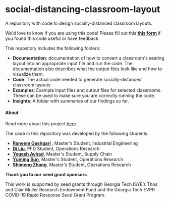 # social-distancing-classroom-layout
A repository with code to design socially-distanced classroom layouts. 

We'd love to know if you are using this code! Please fill out this <b> <a href="https://forms.office.com/Pages/ResponsePage.aspx?id=u5ghSHuuJUuLem1_MvqggwlsM-9yualNlljvVomgnNFUQVVJUFcwRFpVREdRQkZDVDk0NEZQQlVZVi4u"> this form </a> </b> if you found this code useful or have feedback



This repository includes the following folders:
* **Documentation**: documentation of how to convert a classroom's seating layout into an appropriate input file and run the code. The documentation also describes what the output files look like and how to visualize them.
* **Code**: The actual code needed to generate socially-distanced classroom layouts
* **Examples**: Example input files and output files for selected classrooms. These can be used to make sure you are correctly running the code.
* **Insights**: A folder with summaries of our findings so far. 

#### About
Read more about this project <a href=https://github.com/COVID19-Campus-Recovery/campus-recovery-modeling > here </a>

The code in this repository was developed by the following students:
* <b> <a href="http://rgashgari.mystrikingly.com/"> Raneem Gashgari</a> </b>, Master's Student, Industrial Engineering
* <b> <a href="https://www.linkedin.com/in/di-liu-8b9831112/"> Di Liu</a></b>, PhD Student, Operations Research 
* <b> <a href="https://www.linkedin.com/in/yogesh-avhad"> Yogesh Avhad</a></b>, Master's Student, Supply Chain
* <b> <a href="https://www.linkedin.com/in/yuming-sun-573901151"> Yuming Sun</a></b>, Master's Student, Operations Research
* <b> <a href="https://www.linkedin.com/in/shimeng-zhang146a94149/"> Shimeng Zhang</a></b>, Master's Student, Operations Research

**Thank you to our seed grant sponsors**

This work is supported by seed grants through Georgia Tech ISYE’s Thos and Clair Muller Research Endowment Fund and the Georgia Tech EVPR COVID-19 Rapid Response Seed Grant Program.
